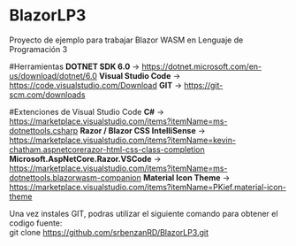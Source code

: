 # BlazorLP3
Proyecto de ejemplo para trabajar Blazor WASM en Lenguaje de Programación 3

#Herramientas
<strong>DOTNET SDK 6.0</strong>      ->  https://dotnet.microsoft.com/en-us/download/dotnet/6.0
<strong>Visual Studio Code</strong>  ->  https://code.visualstudio.com/Download
<strong>GIT</strong>                 ->  https://git-scm.com/downloads

#Extenciones de Visual Studio Code
<strong>C#</strong>                                       ->  https://marketplace.visualstudio.com/items?itemName=ms-dotnettools.csharp
<strong>Razor / Blazor CSS IntelliSense</strong>          ->  https://marketplace.visualstudio.com/items?itemName=kevin-chatham.aspnetcorerazor-html-css-class-completion
<strong>Microsoft.AspNetCore.Razor.VSCode</strong>                 ->  https://marketplace.visualstudio.com/items?itemName=ms-dotnettools.blazorwasm-companion
<strong>Material Icon Theme</strong>                      ->  https://marketplace.visualstudio.com/items?itemName=PKief.material-icon-theme


Una vez instales GIT, podras utilizar el siguiente comando para obtener el codigo fuente:
<br/>
git clone https://github.com/srbenzanRD/BlazorLP3.git
